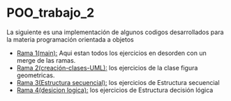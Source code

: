 # POO_trabajo_2
 La siguiente es una implementación de algunos codigos desarrollados para la materia programación orientada a objetos

* [Rama 1(main):](https://github.com/serebe/POO_trabajo_2/tree/main) Aqui estan todos los ejercicios en desorden con un merge de las ramas.
* [Rama 2(creación-clases-UML):](https://github.com/serebe/POO_trabajo_2/tree/creaci%C3%B3n-clases-UML) los ejercicios de la clase figura geometricas.
* [Rama 3(Estructura secuencial):](https://github.com/serebe/POO_trabajo_2/tree/ejercicios_secuencial) los ejercicios de  Estructura secuencial
* [Rama 4(desicion logica):](https://github.com/serebe/POO_trabajo_2/tree/desici%C3%B3n_l%C3%B3gica) los ejercicios de Estructura decisión lógica
